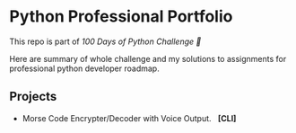 # Python Professional Portfolio

This repo is part of <i>100 Days of Python Challenge 🐍</i>

Here are summary of whole challenge and my solutions to assignments for professional python developer roadmap.

## Projects
<ul>
  <li>Morse Code Encrypter/Decoder with Voice Output. &nbsp;&nbsp;<b>[CLI]</b>
</ul>
